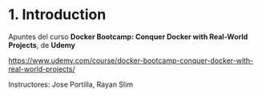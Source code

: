 # 1. Introduction

Apuntes del curso **Docker Bootcamp: Conquer Docker with Real-World Projects**, de **Udemy** 

https://www.udemy.com/course/docker-bootcamp-conquer-docker-with-real-world-projects/

Instructores: Jose Portilla, Rayan Slim




